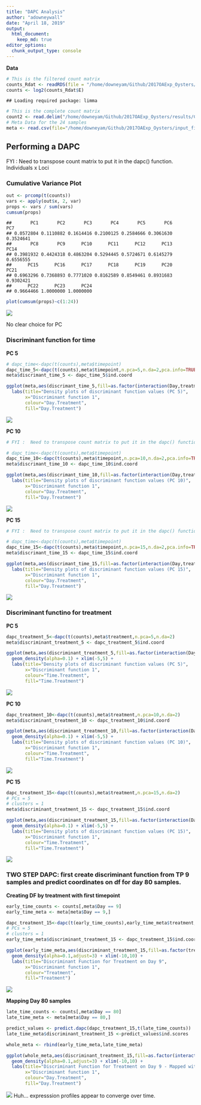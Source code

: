 ```yaml
---
title: "DAPC Analysis"
author: "adowneywall"
date: "April 18, 2019"
output: 
  html_document: 
    keep_md: true
editor_options: 
  chunk_output_type: console
---
```



  
**Data**

```r
# This is the filtered count matrix
counts_Rdat <- readRDS(file = "/home/downeyam/Github/2017OAExp_Oysters/input_files/RNA/Normalized_CountMatrix/Scenario1_normalizedVoom.RData")
counts <- log2(counts_Rdat$E)
```

```
## Loading required package: limma
```

```r
# This is the complete count matrix
count2 <- read.delim("/home/downeyam/Github/2017OAExp_Oysters/results/C_virginica_gene_count_final.txt",header=TRUE,sep="",row.names=1)
# Meta Data for the 24 samples
meta <- read.csv(file="/home/downeyam/Github/2017OAExp_Oysters/input_files/RNA/metadata_cvirginica_rna_meta.txt")
```
  
## Performing a DAPC

FYI :  Need to transpose count matrix to put it in the dapc() function. Individuals x Loci 

### Cumulative Variance Plot

```r
out <- prcomp(t(counts))
vars <- apply(out$x, 2, var)  
props <- vars / sum(vars)
cumsum(props)
```

```
##       PC1       PC2       PC3       PC4       PC5       PC6       PC7 
## 0.0572804 0.1110882 0.1614416 0.2100125 0.2584666 0.3061630 0.3524641 
##       PC8       PC9      PC10      PC11      PC12      PC13      PC14 
## 0.3981932 0.4424318 0.4863204 0.5294445 0.5724671 0.6145279 0.6556555 
##      PC15      PC16      PC17      PC18      PC19      PC20      PC21 
## 0.6963296 0.7368893 0.7771020 0.8162589 0.8549461 0.8931683 0.9302421 
##      PC22      PC23      PC24 
## 0.9664466 1.0000000 1.0000000
```

```r
plot(cumsum(props)~c(1:24))
```

![](04B_CV17_RNA_DAPC_files/figure-html/unnamed-chunk-2-1.png)<!-- -->

No clear choice for PC   
  
### Discriminant function for time  

**PC 5**  

```r
# dapc_time<-dapc(t(counts),meta$timepoint)
dapc_time_5<-dapc(t(counts),meta$timepoint,n.pca=5,n.da=2,pca.info=TRUE)
meta$discrimant_time_5 <- dapc_time_5$ind.coord

ggplot(meta,aes(discrimant_time_5,fill=as.factor(interaction(Day,treatment)),colour=as.factor(interaction(Day,treatment)))) + geom_density(alpha=0.2) + xlim(-5,5) + 
  labs(title="Density plots of discriminant function values (PC 5)",
       x="Discriminant function 1",
       colour="Day.Treatment",
       fill="Day.Treatment")
```

![](04B_CV17_RNA_DAPC_files/figure-html/unnamed-chunk-3-1.png)<!-- -->
  
**PC 10**  

```r
# FYI :  Need to transpose count matrix to put it in the dapc() function. Individuals x Loci 

# dapc_time<-dapc(t(counts),meta$timepoint)
dapc_time_10<-dapc(t(counts),meta$timepoint,n.pca=10,n.da=2,pca.info=TRUE)
meta$discrimant_time_10 <- dapc_time_10$ind.coord

ggplot(meta,aes(discrimant_time_10,fill=as.factor(interaction(Day,treatment)),colour=as.factor(interaction(Day,treatment)))) + geom_density(alpha=0.2) + xlim(-5,5) + 
  labs(title="Density plots of discriminant function values (PC 10)",
       x="Discriminant function 1",
       colour="Day.Treatment",
       fill="Day.Treatment")
```

![](04B_CV17_RNA_DAPC_files/figure-html/unnamed-chunk-4-1.png)<!-- -->
  
**PC 15**  

```r
# FYI :  Need to transpose count matrix to put it in the dapc() function. Individuals x Loci 

# dapc_time<-dapc(t(counts),meta$timepoint)
dapc_time_15<-dapc(t(counts),meta$timepoint,n.pca=15,n.da=2,pca.info=TRUE)
meta$discrimant_time_15 <- dapc_time_15$ind.coord

ggplot(meta,aes(discrimant_time_15,fill=as.factor(interaction(Day,treatment)),colour=as.factor(interaction(Day,treatment)))) + geom_density(alpha=0.2) + xlim(-5,5) + 
  labs(title="Density plots of discriminant function values (PC 15)",
       x="Discriminant function 1",
       colour="Day.Treatment",
       fill="Day.Treatment")
```

![](04B_CV17_RNA_DAPC_files/figure-html/unnamed-chunk-5-1.png)<!-- -->
  
### Discriminant functino for treatment  
  
**PC 5**

```r
dapc_treatment_5<-dapc(t(counts),meta$treatment,n.pca=5,n.da=2)
meta$discriminant_treatment_5 <- dapc_treatment_5$ind.coord

ggplot(meta,aes(discriminant_treatment_5,fill=as.factor(interaction(Day,treatment)),colour=as.factor(interaction(Day,treatment)))) + 
  geom_density(alpha=0.1) + xlim(-5,5) + 
  labs(title="Density plots of discriminant function values (PC 5)",
       x="Discriminant function 1",
       colour="Time.Treatment",
       fill="Time.Treatment")
```

![](04B_CV17_RNA_DAPC_files/figure-html/unnamed-chunk-6-1.png)<!-- -->
  
**PC 10**

```r
dapc_treatment_10<-dapc(t(counts),meta$treatment,n.pca=10,n.da=2)
meta$discriminant_treatment_10 <- dapc_treatment_10$ind.coord

ggplot(meta,aes(discriminant_treatment_10,fill=as.factor(interaction(Day,treatment)),colour=as.factor(interaction(Day,treatment)))) + 
  geom_density(alpha=0.1) + xlim(-5,5) + 
  labs(title="Density plots of discriminant function values (PC 10)",
       x="Discriminant function 1",
       colour="Time.Treatment",
       fill="Time.Treatment")
```

![](04B_CV17_RNA_DAPC_files/figure-html/unnamed-chunk-7-1.png)<!-- -->
  
**PC 15**

```r
dapc_treatment_15<-dapc(t(counts),meta$treatment,n.pca=15,n.da=2)
# PCs = 5
# clusters = 1
meta$discriminant_treatment_15 <- dapc_treatment_15$ind.coord

ggplot(meta,aes(discriminant_treatment_15,fill=as.factor(interaction(Day,treatment)),colour=as.factor(interaction(Day,treatment)))) + 
  geom_density(alpha=0.1) + xlim(-5,5) + 
  labs(title="Density plots of discriminant function values (PC 15)",
       x="Discriminant function 1",
       colour="Time.Treatment",
       fill="Time.Treatment")
```

![](04B_CV17_RNA_DAPC_files/figure-html/unnamed-chunk-8-1.png)<!-- -->
  
### TWO STEP DAPC: first create discriminant function from TP 9 samples and predict coordinates on df for day 80 samples.  
  
**Creating DF by treatment with first timepoint**  

```r
early_time_counts <- counts[,meta$Day == 9]
early_time_meta <- meta[meta$Day == 9,]

dapc_treatment_15<-dapc(t(early_time_counts),early_time_meta$treatment,n.pca=10,n.da=2)
# PCs = 5
# clusters = 1
early_time_meta$discriminant_treatment_15 <- dapc_treatment_15$ind.coord

ggplot(early_time_meta,aes(discriminant_treatment_15,fill=as.factor(treatment),colour=as.factor(treatment))) + 
  geom_density(alpha=0.1,adjust=3) + xlim(-10,10) + 
  labs(title="Discriminant Function for Treatment on Day 9",
       x="Discriminant function 1",
       colour="Treatment",
       fill="Treatment")
```

![](04B_CV17_RNA_DAPC_files/figure-html/unnamed-chunk-9-1.png)<!-- -->

**Mapping Day 80 samples**  

```r
late_time_counts <- counts[,meta$Day == 80]
late_time_meta <- meta[meta$Day == 80,]

predict_values <- predict.dapc(dapc_treatment_15,t(late_time_counts))
late_time_meta$discriminant_treatment_15 <-predict_values$ind.scores

whole_meta <- rbind(early_time_meta,late_time_meta)

ggplot(whole_meta,aes(discriminant_treatment_15,fill=as.factor(interaction(Day,treatment)),colour=as.factor(interaction(Day,treatment)))) + 
  geom_density(alpha=0.1,adjust=3) + xlim(-10,10) + 
  labs(title="Discriminant Function for Treatment on Day 9 - Mapped with Day 80 Samples",
       x="Discriminant function 1",
       colour="Day.Treatment",
       fill="Day.Treatment")
```

![](04B_CV17_RNA_DAPC_files/figure-html/unnamed-chunk-10-1.png)<!-- -->
Huh... expresssion profiles appear to converge over time.
